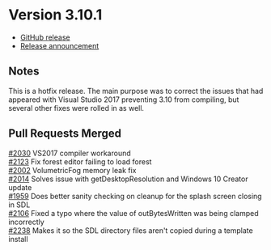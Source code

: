 # Version 3.10.1

* [GitHub release](https://github.com/GarageGames/Torque3D/releases/tag/v3.10.1)
* [Release announcement](http://forums.torque3d.org/viewtopic.php?f=15\&t=1218)

## Notes <a href="#toc0" id="toc0"></a>

This is a hotfix release. The main purpose was to correct the issues that had appeared with Visual Studio 2017 preventing 3.10 from compiling, but several other fixes were rolled in as well.

## Pull Requests Merged <a href="#toc1" id="toc1"></a>

[#2030](https://github.com/GarageGames/Torque3D/pull/2030) VS2017 compiler workaround\
[#2123](https://github.com/GarageGames/Torque3D/pull/2123) Fix forest editor failing to load forest\
[#2002](https://github.com/GarageGames/Torque3D/pull/2002) VolumetricFog memory leak fix\
[#2014](https://github.com/GarageGames/Torque3D/pull/2014) Solves issue with getDesktopResolution and Windows 10 Creator update\
[#1959](https://github.com/GarageGames/Torque3D/pull/1959) Does better sanity checking on cleanup for the splash screen closing in SDL\
[#2106](https://github.com/GarageGames/Torque3D/pull/2106) Fixed a typo where the value of outBytesWritten was being clamped incorrectly\
[#2238](https://github.com/GarageGames/Torque3D/pull/2238) Makes it so the SDL directory files aren't copied during a template install
